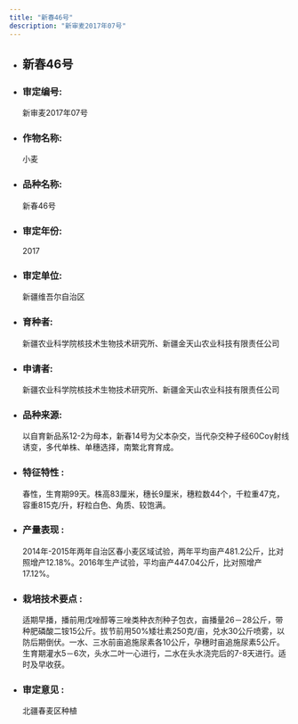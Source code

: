 ```yaml
---
title: "新春46号"
description: "新审麦2017年07号"
---
```

* ## 新春46号
* ###  审定编号:  
   新审麦2017年07号

*  ### 作物名称:  
   小麦

*   ###  品种名称: 
    新春46号

*   ### 审定年份: 
    2017

*   ### 审定单位:  
    新疆维吾尔自治区

*   ### 育种者:  
    新疆农业科学院核技术生物技术研究所、新疆金天山农业科技有限责任公司

*   ### 申请者:  
    新疆农业科学院核技术生物技术研究所、新疆金天山农业科技有限责任公司

*   ### 品种来源:  
    以自育新品系12-2为母本，新春14号为父本杂交，当代杂交种子经60Coγ射线诱变，多代单株、单穗选择，南繁北育育成。

*   ### 特征特性 : 
    春性，生育期99天。株高83厘米，穗长9厘米，穗粒数44个，千粒重47克，容重815克/升，籽粒白色、角质、较饱满。

*   ### 产量表现 : 
    2014年-2015年两年自治区春小麦区域试验，两年平均亩产481.2公斤，比对照增产12.18%。2016年生产试验，平均亩产447.04公斤，比对照增产17.12%。

*   ### 栽培技术要点 : 
    适期早播，播前用戊唑醇等三唑类种衣剂种子包衣，亩播量26－28公斤，带种肥磷酸二铵15公斤。拔节前用50%矮壮素250克/亩，兑水30公斤喷雾，以防后期倒伏。一水、三水前亩追施尿素各10公斤，孕穗时亩追施尿素5公斤。生育期灌水5－6次，头水二叶一心进行，二水在头水浇完后的7-8天进行。适时及早收获。

*   ### 审定意见 : 
    北疆春麦区种植
